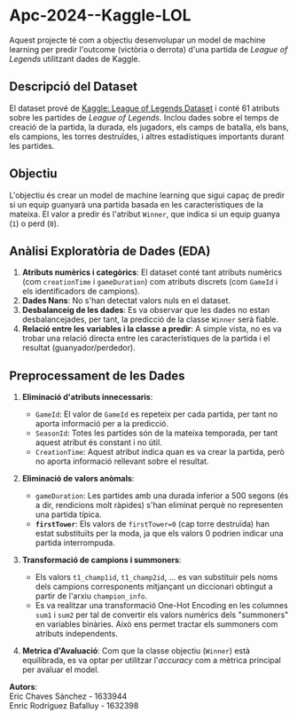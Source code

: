 # Apc-2024--Kaggle-LOL
Aquest projecte té com a objectiu desenvolupar un model de machine learning per predir l'outcome (victòria o derrota) d'una partida de *League of Legends* utilitzant dades de Kaggle.

## Descripció del Dataset

El dataset prové de [Kaggle: League of Legends Dataset](https://www.kaggle.com/datasets/datasnaek/league-of-legends) i conté 61 atributs sobre les partides de *League of Legends*. Inclou dades sobre el temps de creació de la partida, la durada, els jugadors, els camps de batalla, els bans, els campions, les torres destruïdes, i altres estadístiques importants durant les partides.

## Objectiu

L'objectiu és crear un model de machine learning que sigui capaç de predir si un equip guanyarà una partida basada en les característiques de la mateixa. El valor a predir és l'atribut `Winner`, que indica si un equip guanya (`1`) o perd (`0`).

## Anàlisi Exploratòria de Dades (EDA)

1. **Atributs numèrics i categòrics**: El dataset conté tant atributs numèrics (com `creationTime` i `gameDuration`) com atributs discrets (com `GameId` i els identificadors de campions). 
2. **Dades Nans**: No s'han detectat valors nuls en el dataset.
3. **Desbalanceig de les dades**: Es va observar que les dades no estan desbalancejades, per tant, la predicció de la classe `Winner` serà fiable.
4. **Relació entre les variables i la classe a predir**: A simple vista, no es va trobar una relació directa entre les característiques de la partida i el resultat (guanyador/perdedor).

## Preprocessament de les Dades

1. **Eliminació d'atributs innecessaris**: 
   - `GameId`: El valor de `GameId` es repeteix per cada partida, per tant no aporta informació per a la predicció.
   - `SeasonId`: Totes les partides són de la mateixa temporada, per tant aquest atribut és constant i no útil.
   - `CreationTime`: Aquest atribut indica quan es va crear la partida, però no aporta informació rellevant sobre el resultat.

2. **Eliminació de valors anòmals**: 
   - `gameDuration`: Les partides amb una durada inferior a 500 segons (és a dir, rendicions molt ràpides) s'han eliminat perquè no representen una partida típica.
   - **`firstTower`**: Els valors de `firstTower=0` (cap torre destruïda) han estat substituïts per la moda, ja que els valors 0 podrien indicar una partida interrompuda.

3. **Transformació de campions i summoners**:
   - Els valors `t1_champ1id`, `t1_champ2id`, ... es van substituir pels noms dels campions corresponents mitjançant un diccionari obtingut a partir de l'arxiu `champion_info`.
   - Es va realitzar una transformació One-Hot Encoding en les columnes `sum1` i `sum2` per tal de convertir els valors numèrics dels "summoners" en variables binàries. Això ens permet tractar els summoners com atributs independents.

4. **Metrica d'Avaluació**: Com que la classe objectiu (`Winner`) està equilibrada, es va optar per utilitzar l'*accuracy* com a mètrica principal per avaluar el model.

**Autors**:  
Eric Chaves Sánchez - 1633944  
Enric Rodríguez Bafalluy - 1632398
